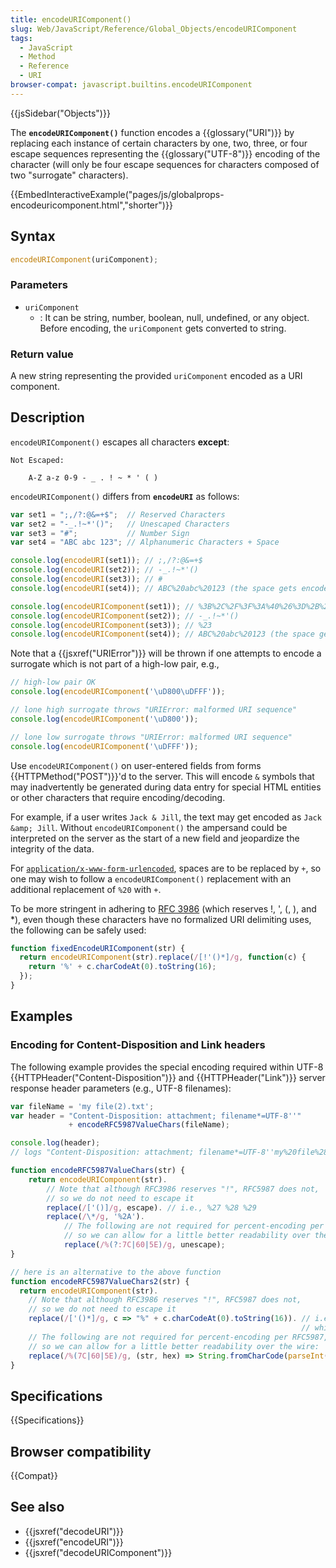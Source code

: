 ```yaml
---
title: encodeURIComponent()
slug: Web/JavaScript/Reference/Global_Objects/encodeURIComponent
tags:
  - JavaScript
  - Method
  - Reference
  - URI
browser-compat: javascript.builtins.encodeURIComponent
---
```

{{jsSidebar("Objects")}}

The **`encodeURIComponent()`** function encodes a
{{glossary("URI")}} by replacing each instance of certain characters by one, two, three,
or four escape sequences representing the {{glossary("UTF-8")}} encoding of the
character (will only be four escape sequences for characters composed of two "surrogate"
characters).

{{EmbedInteractiveExample("pages/js/globalprops-encodeuricomponent.html","shorter")}}

## Syntax

```js
encodeURIComponent(uriComponent);
```

### Parameters

- `uriComponent`
  - : It can be string, number, boolean, null, undefined, or any object. Before encoding, the `uriComponent` gets converted to string. 
### Return value

A new string representing the provided `uriComponent` encoded as a URI component.

## Description

`encodeURIComponent()` escapes all characters **except**:

```plain
Not Escaped:

    A-Z a-z 0-9 - _ . ! ~ * ' ( )
```

`encodeURIComponent()` differs from **`encodeURI`**
as follows:

```js
var set1 = ";,/?:@&=+$";  // Reserved Characters
var set2 = "-_.!~*'()";   // Unescaped Characters
var set3 = "#";           // Number Sign
var set4 = "ABC abc 123"; // Alphanumeric Characters + Space

console.log(encodeURI(set1)); // ;,/?:@&=+$
console.log(encodeURI(set2)); // -_.!~*'()
console.log(encodeURI(set3)); // #
console.log(encodeURI(set4)); // ABC%20abc%20123 (the space gets encoded as %20)

console.log(encodeURIComponent(set1)); // %3B%2C%2F%3F%3A%40%26%3D%2B%24
console.log(encodeURIComponent(set2)); // -_.!~*'()
console.log(encodeURIComponent(set3)); // %23
console.log(encodeURIComponent(set4)); // ABC%20abc%20123 (the space gets encoded as %20)
```

Note that a {{jsxref("URIError")}} will be thrown if one attempts to encode a surrogate
which is not part of a high-low pair, e.g.,

```js
// high-low pair OK
console.log(encodeURIComponent('\uD800\uDFFF'));

// lone high surrogate throws "URIError: malformed URI sequence"
console.log(encodeURIComponent('\uD800'));

// lone low surrogate throws "URIError: malformed URI sequence"
console.log(encodeURIComponent('\uDFFF'));
```

Use `encodeURIComponent()` on user-entered fields from forms
{{HTTPMethod("POST")}}'d to the server. This will encode `&` symbols that
may inadvertently be generated during data entry for special HTML entities or other
characters that require encoding/decoding.

For example, if a user writes `Jack & Jill`, the text may get encoded as
`Jack &amp; Jill`. Without `encodeURIComponent()` the
ampersand could be interpreted on the server as the start of a new field and jeopardize
the integrity of the data.

For [`application/x-www-form-urlencoded`](https://www.whatwg.org/specs/web-apps/current-work/multipage/association-of-controls-and-forms.html#application/x-www-form-urlencoded-encoding-algorithm), spaces are to be replaced by `+`, so one may wish to follow a `encodeURIComponent()` replacement with an additional replacement of `%20` with `+`.

To be more stringent in adhering to [RFC 3986](https://datatracker.ietf.org/doc/html/rfc3986) (which reserves !, ', (, ),
and \*), even though these characters have no formalized URI delimiting uses, the
following can be safely used:

```js
function fixedEncodeURIComponent(str) {
  return encodeURIComponent(str).replace(/[!'()*]/g, function(c) {
    return '%' + c.charCodeAt(0).toString(16);
  });
}
```

## Examples

### Encoding for Content-Disposition and Link headers

The following example provides the special encoding required within UTF-8
{{HTTPHeader("Content-Disposition")}} and {{HTTPHeader("Link")}} server response header
parameters (e.g., UTF-8 filenames):

```js
var fileName = 'my file(2).txt';
var header = "Content-Disposition: attachment; filename*=UTF-8''"
             + encodeRFC5987ValueChars(fileName);

console.log(header);
// logs "Content-Disposition: attachment; filename*=UTF-8''my%20file%282%29.txt"

function encodeRFC5987ValueChars(str) {
    return encodeURIComponent(str).
        // Note that although RFC3986 reserves "!", RFC5987 does not,
        // so we do not need to escape it
        replace(/['()]/g, escape). // i.e., %27 %28 %29
        replace(/\*/g, '%2A').
            // The following are not required for percent-encoding per RFC5987,
            // so we can allow for a little better readability over the wire: |`^
            replace(/%(?:7C|60|5E)/g, unescape);
}

// here is an alternative to the above function
function encodeRFC5987ValueChars2(str) {
  return encodeURIComponent(str).
    // Note that although RFC3986 reserves "!", RFC5987 does not,
    // so we do not need to escape it
    replace(/['()*]/g, c => "%" + c.charCodeAt(0).toString(16)). // i.e., %27 %28 %29 %2a (Note that valid encoding of "*" is %2A
                                                                 // which necessitates calling toUpperCase() to properly encode)
    // The following are not required for percent-encoding per RFC5987,
    // so we can allow for a little better readability over the wire: |`^
    replace(/%(7C|60|5E)/g, (str, hex) => String.fromCharCode(parseInt(hex, 16)));
}
```

## Specifications

{{Specifications}}

## Browser compatibility

{{Compat}}

## See also

- {{jsxref("decodeURI")}}
- {{jsxref("encodeURI")}}
- {{jsxref("decodeURIComponent")}}
